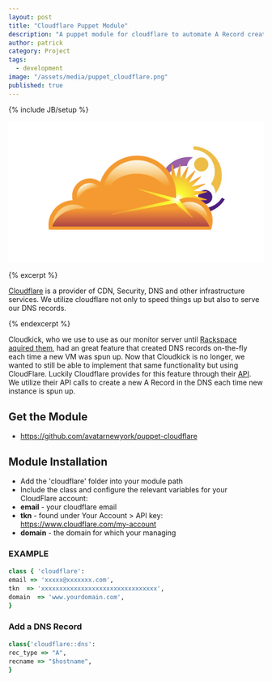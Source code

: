 ```yaml
---
layout: post
title: "Cloudflare Puppet Module"
description: "A puppet module for cloudflare to automate A Record creation"
author: patrick
category: Project
tags:
  - development
image: "/assets/media/puppet_cloudflare.png"
published: true
---
```

{% include JB/setup %}

![Puppet Cloudflare](/assets/media/puppet_cloudflare.png)

{% excerpt %}

[Cloudflare](http://cloudflare.com) is a provider of CDN, Security, DNS and other infrastructure services.  We utilize cloudflare not only to speed things up but also to serve our DNS records. 

{% endexcerpt %} 

Cloudkick, who we use to use as our monitor server until [Rackspace aquired them](http://www.rackspace.com/blog/newsarticles/rackspace-acquires-cloudkick-to-provide-powerful-server-management-tools-for-the-cloud-computing-era/), had an great feature that created DNS records on-the-fly each time a new VM was spun up.  Now that Cloudkick is no longer, we wanted to still be able to implement that same functionality but using CloudFlare.  Luckily Cloudflare provides for this feature through their [API](http://www.cloudflare.com/docs/client-api.html).  We utilize their API calls to create a new A Record in the DNS each time new instance is spun up.

## Get the Module
* https://github.com/avatarnewyork/puppet-cloudflare

## Module Installation

* Add the 'cloudflare' folder into your module path
* Include the class and configure the relevant variables for your CloudFlare account:
* __email__ - your cloudflare email
* __tkn__ - found under Your Account > API key: https://www.cloudflare.com/my-account
* __domain__ - the domain for which your managing

### EXAMPLE

```ruby
class { 'cloudflare':
email => 'xxxxx@xxxxxxx.com',
tkn  => 'xxxxxxxxxxxxxxxxxxxxxxxxxxxxxxxx',
domain  => 'www.yourdomain.com',
}
```

### Add a DNS Record

```ruby
class{'cloudflare::dns':
rec_type => "A",
recname => "$hostname",
}
```
